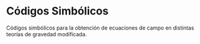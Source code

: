 # Códigos Simbólicos
Códigos simbólicos para la obtención de ecuaciones de campo en distintas teorías de gravedad modificada.
